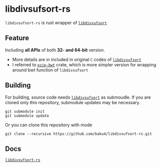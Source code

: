 # libdivsufsort-rs
`libdivsufsort-rs` is rust wrapper of [`libdivsufsort`](https://github.com/y-256/libdivsufsort)  
## Feature
Including **all APIs** of both **32- and 64-bit** version.
 - More details are in included in original `C` codes of [`libdivsufsort`](https://github.com/y-256/libdivsufsort)  
 - I referred to [`pzip-bwt`](https://crates.io/crates/pzip-bwt) crate, which is more simpler version for wrapping around bwt function of `libdivsufsort`
## Building
For building, source code needs [`libdivsufsort`](https://github.com/y-256/libdivsufsort) as submoudle.
If you are cloned only this repository, submodule updates may be necessary.
```git
git submodule init
git submodule update
```
Or you can clone this repository with mode
```git
git clone --recursive https://github.com/baku4/libdivsufsort-rs.git
```
## Docs
[`libdivsufsort-rs`](https://docs.rs/libdivsufsort-rs/0.1.0/libdivsufsort_rs/)